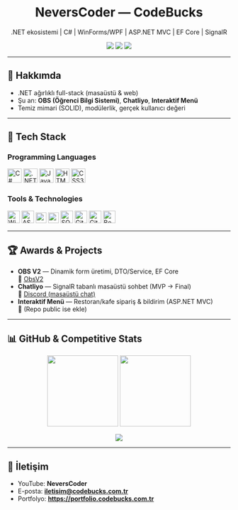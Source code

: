 <!-- Header / Banner -->
<h1 align="center">NeversCoder — CodeBucks</h1>
<p align="center">.NET ekosistemi | C# | WinForms/WPF | ASP.NET MVC | EF Core | SignalR</p>

<p align="center">
  <a href="https://github.com/Nevers01?tab=followers"><img src="https://img.shields.io/github/followers/Nevers01?style=for-the-badge&logo=github"></a>
  <a href="https://www.youtube.com/@NeversCoder"><img src="https://img.shields.io/badge/YouTube-NeversCoder-red?style=for-the-badge&logo=youtube"></a>
  <a href="mailto:iletisim@codebucks.com.tr"><img src="https://img.shields.io/badge/Email-iletisim@codebucks.com.tr-blue?style=for-the-badge&logo=gmail"></a>
</p>

---

## 👋 Hakkımda
- .NET ağırlıklı full-stack (masaüstü & web)
- Şu an: **OBS (Öğrenci Bilgi Sistemi)**, **Chatliyo**, **Interaktif Menü**
- Temiz mimari (SOLID), modülerlik, gerçek kullanıcı değeri

---

## 🧰 Tech Stack

### Programming Languages
<p>
  <img src="https://cdn.jsdelivr.net/gh/devicons/devicon/icons/csharp/csharp-original.svg" height="32" title="C#"/>
  <img src="https://cdn.jsdelivr.net/gh/devicons/devicon/icons/dotnetcore/dotnetcore-original.svg" height="32" title=".NET"/>
  <img src="https://cdn.jsdelivr.net/gh/devicons/devicon/icons/javascript/javascript-original.svg" height="32" title="JavaScript"/>
  <img src="https://cdn.jsdelivr.net/gh/devicons/devicon/icons/html5/html5-plain.svg" height="32" title="HTML5"/>
  <img src="https://cdn.jsdelivr.net/gh/devicons/devicon/icons/css3/css3-plain.svg" height="32" title="CSS3"/>
</p>

### Tools & Technologies
<p>
  <img src="https://cdn.jsdelivr.net/gh/devicons/devicon/icons/windows8/windows8-original.svg" height="28" title="WinForms/WPF"/>
  <img src="https://cdn.jsdelivr.net/gh/devicons/devicon/icons/dotnetcore/dotnetcore-original.svg" height="28" title="ASP.NET MVC"/>
  <img src="https://img.shields.io/badge/Entity%20Framework-Core-512BD4?logo=.net&logoColor=white" height="24" />
  <img src="https://img.shields.io/badge/SignalR-RealTime-512BD4?logo=.net&logoColor=white" height="24" />
  <img src="https://cdn.jsdelivr.net/gh/devicons/devicon/icons/microsoftsqlserver/microsoftsqlserver-plain.svg" height="28" title="SQL Server"/>
  <img src="https://cdn.jsdelivr.net/gh/devicons/devicon/icons/git/git-original.svg" height="28" title="Git"/>
  <img src="https://cdn.jsdelivr.net/gh/devicons/devicon/icons/github/github-original.svg" height="28" title="GitHub"/>
  <img src="https://cdn.jsdelivr.net/gh/devicons/devicon/icons/bootstrap/bootstrap-original.svg" height="28" title="Bootstrap"/>
</p>

<!-- İstersen rozet stili (shields.io) ile de gösterebilirsin -->
<!--
<p>
  <img src="https://img.shields.io/badge/C%23-239120?logo=csharp&logoColor=white&style=for-the-badge"/>
  <img src="https://img.shields.io/badge/.NET-512BD4?logo=dotnet&logoColor=white&style=for-the-badge"/>
  <img src="https://img.shields.io/badge/ASP.NET%20MVC-512BD4?logo=dotnet&logoColor=white&style=for-the-badge"/>
  <img src="https://img.shields.io/badge/EF%20Core-512BD4?logo=dotnet&logoColor=white&style=for-the-badge"/>
  <img src="https://img.shields.io/badge/SignalR-RealTime-512BD4?style=for-the-badge"/>
  <img src="https://img.shields.io/badge/SQL%20Server-CC2927?logo=microsoftsqlserver&logoColor=white&style=for-the-badge"/>
</p>
-->

---

## 🏆 Awards & Projects
- **OBS V2** — Dinamik form üretimi, DTO/Service, EF Core  
  🔗 [ObsV2](https://github.com/Nevers01/ObsV2)
- **Chatliyo** — SignalR tabanlı masaüstü sohbet (MVP → Final)  
  🔗 [Discord (masaüstü chat)](https://github.com/Nevers01/Discord)
- **Interaktif Menü** — Restoran/kafe sipariş & bildirim (ASP.NET MVC)  
  🔗 (Repo public ise ekle)

---

## 📊 GitHub & Competitive Stats
<p align="center">
  <img height="160" src="https://github-readme-stats.vercel.app/api?username=Nevers01&show_icons=true&hide_title=true&count_private=true&theme=radical" />
  <img height="160" src="https://github-readme-stats.vercel.app/api/top-langs/?username=Nevers01&layout=compact&theme=radical" />
</p>

<!-- Trophies (opsiyonel) -->
<p align="center">
  <img src="https://github-profile-trophy.vercel.app/?username=Nevers01&theme=darkhub&no-frame=true&no-bg=true&margin-w=10" />
</p>

<!-- LeetCode (opsiyonel) -->
<!-- <img src="https://leetcard.jacoblin.cool/<kullanici>?theme=dark&font=JetBrains%20Mono&radius=10" /> -->

---

## 🤝 İletişim
- YouTube: **NeversCoder**
- E-posta: **iletisim@codebucks.com.tr**
- Portfolyo: **https://portfolio.codebucks.com.tr**  <!-- varsa -->

